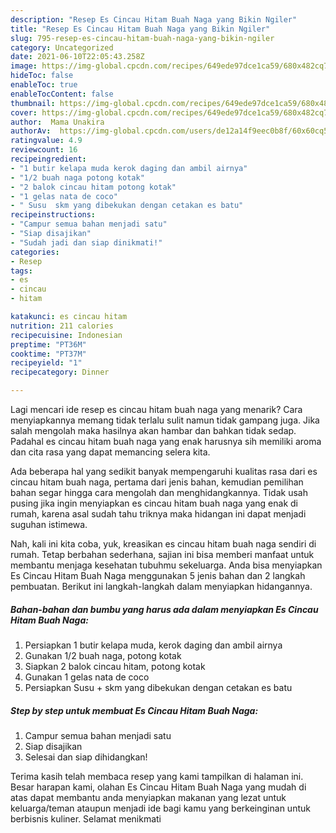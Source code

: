 ```yaml
---
description: "Resep Es Cincau Hitam Buah Naga yang Bikin Ngiler"
title: "Resep Es Cincau Hitam Buah Naga yang Bikin Ngiler"
slug: 795-resep-es-cincau-hitam-buah-naga-yang-bikin-ngiler
category: Uncategorized
date: 2021-06-10T22:05:43.258Z
image: https://img-global.cpcdn.com/recipes/649ede97dce1ca59/680x482cq70/es-cincau-hitam-buah-naga-foto-resep-utama.jpg
hideToc: false
enableToc: true
enableTocContent: false
thumbnail: https://img-global.cpcdn.com/recipes/649ede97dce1ca59/680x482cq70/es-cincau-hitam-buah-naga-foto-resep-utama.jpg
cover: https://img-global.cpcdn.com/recipes/649ede97dce1ca59/680x482cq70/es-cincau-hitam-buah-naga-foto-resep-utama.jpg
author:  Mama Unakira
authorAv:  https://img-global.cpcdn.com/users/de12a14f9eec0b8f/60x60cq50/avatar.jpg
ratingvalue: 4.9
reviewcount: 16
recipeingredient:
- "1 butir kelapa muda kerok daging dan ambil airnya"
- "1/2 buah naga potong kotak"
- "2 balok cincau hitam potong kotak"
- "1 gelas nata de coco"
- " Susu  skm yang dibekukan dengan cetakan es batu"
recipeinstructions:
- "Campur semua bahan menjadi satu"
- "Siap disajikan"
- "Sudah jadi dan siap dinikmati!"
categories:
- Resep
tags:
- es
- cincau
- hitam

katakunci: es cincau hitam 
nutrition: 211 calories
recipecuisine: Indonesian
preptime: "PT36M"
cooktime: "PT37M"
recipeyield: "1"
recipecategory: Dinner

---
```



Lagi mencari ide resep es cincau hitam buah naga yang menarik? Cara menyiapkannya memang tidak terlalu sulit namun tidak gampang juga. Jika salah mengolah maka hasilnya akan hambar dan bahkan tidak sedap. Padahal es cincau hitam buah naga yang enak harusnya sih memiliki aroma dan cita rasa yang dapat memancing selera kita.




Ada beberapa hal yang sedikit banyak mempengaruhi kualitas rasa dari es cincau hitam buah naga, pertama dari jenis bahan, kemudian pemilihan bahan segar hingga cara mengolah dan menghidangkannya. Tidak usah pusing jika ingin menyiapkan es cincau hitam buah naga yang enak di rumah, karena asal sudah tahu triknya maka hidangan ini dapat menjadi suguhan istimewa.


Nah, kali ini kita coba, yuk, kreasikan es cincau hitam buah naga sendiri di rumah. Tetap berbahan sederhana, sajian ini bisa memberi manfaat untuk membantu menjaga kesehatan tubuhmu sekeluarga. Anda bisa menyiapkan Es Cincau Hitam Buah Naga menggunakan 5 jenis bahan dan 2 langkah pembuatan. Berikut ini langkah-langkah dalam menyiapkan hidangannya.

<!--inarticleads1-->

##### Bahan-bahan dan bumbu yang harus ada dalam menyiapkan Es Cincau Hitam Buah Naga:

1. Persiapkan 1 butir kelapa muda, kerok daging dan ambil airnya
1. Gunakan 1/2 buah naga, potong kotak
1. Siapkan 2 balok cincau hitam, potong kotak
1. Gunakan 1 gelas nata de coco
1. Persiapkan  Susu + skm yang dibekukan dengan cetakan es batu




<!--inarticleads2-->

##### Step by step untuk membuat Es Cincau Hitam Buah Naga:

1. Campur semua bahan menjadi satu
1. Siap disajikan
1. Selesai dan siap dihidangkan!



Terima kasih telah membaca resep yang kami tampilkan di halaman ini. Besar harapan kami, olahan Es Cincau Hitam Buah Naga yang mudah di atas dapat membantu anda menyiapkan makanan yang lezat untuk keluarga/teman ataupun menjadi ide bagi kamu yang berkeinginan untuk berbisnis kuliner. Selamat menikmati
